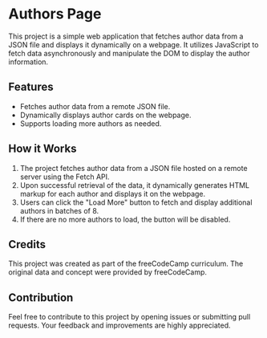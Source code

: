 # Authors Page
This project is a simple web application that fetches author data from a JSON file and displays it dynamically on a webpage. It utilizes JavaScript to fetch data asynchronously and manipulate the DOM to display the author information.

## Features
* Fetches author data from a remote JSON file.
* Dynamically displays author cards on the webpage.
* Supports loading more authors as needed.

## How it Works
1. The project fetches author data from a JSON file hosted on a remote server using the Fetch API.
2. Upon successful retrieval of the data, it dynamically generates HTML markup for each author and displays it on the webpage.
3. Users can click the "Load More" button to fetch and display additional authors in batches of 8.
4. If there are no more authors to load, the button will be disabled.
   
## Credits
This project was created as part of the freeCodeCamp curriculum. The original data and concept were provided by freeCodeCamp.

## Contribution
Feel free to contribute to this project by opening issues or submitting pull requests. Your feedback and improvements are highly appreciated.
